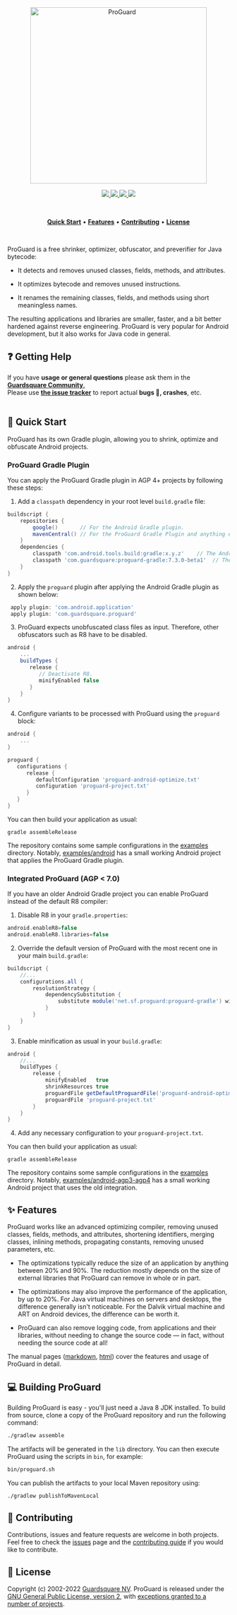 <p align="center">
  <br />
  <br />
  <a href="https://www.guardsquare.com/proguard">
    <img
      src="https://www.guardsquare.com/hubfs/Logos/ProGuard-Logo-Email.png"
      alt="ProGuard" width="400">
  </a>
</p>

<!-- Badges -->
<p align="center">
  <!-- CI -->
  <a href="https://github.com/Guardsquare/proguard/actions?query=workflow%3A%22Continuous+Integration%22">
    <img src="https://github.com/Guardsquare/proguard/workflows/Continuous%20Integration/badge.svg">
  </a>
  
  <!-- Github version -->
  <!--
  <a href="releases">
    <img src="https://img.shields.io/github/v/release/guardsquare/proguard">
  </a>
  -->
    
  <!-- Maven -->
  <a href="https://search.maven.org/search?q=g:com.guardsquare">
    <img src="https://img.shields.io/maven-central/v/com.guardsquare/proguard-base">
  </a>
  
  <!-- License -->
  <a href="LICENSE">
    <img src="https://img.shields.io/github/license/guardsquare/proguard">
  </a>

  <!-- Twitter -->
  <a href="https://twitter.com/Guardsquare">
    <img src="https://img.shields.io/twitter/follow/guardsquare?style=social">
  </a>
</p>

<br />
<p align="center">
  <a href="#-quick-start"><b>Quick Start</b></a> •
  <a href="#-features"><b>Features</b></a> •
  <a href="#-contributing"><b>Contributing</b></a> •
  <a href="#-license"><b>License</b></a>
</p>
<br />

ProGuard is a free shrinker, optimizer, obfuscator, and preverifier for Java
bytecode:

* It detects and removes unused classes, fields, methods, and attributes.

* It optimizes bytecode and removes unused instructions.

* It renames the remaining classes, fields, and methods using short
  meaningless names.

The resulting applications and libraries are smaller, faster, and a bit better
hardened against reverse engineering. ProGuard is very popular for Android
development, but it also works for Java code in general.

## ❓ Getting Help
If you have **usage or general questions** please ask them in the <a href="https://community.guardsquare.com/?utm_source=github&utm_medium=site-link&utm_campaign=github-community">**Guardsquare Community**.</a>  
Please use <a href="https://github.com/guardsquare/proguard/issues">**the issue tracker**</a> to report actual **bugs 🐛, crashes**, etc.
<br />
<br />

## 🚀 Quick Start

ProGuard has its own Gradle plugin, allowing you to shrink, optimize and obfuscate Android projects. 

### ProGuard Gradle Plugin

You can apply the ProGuard Gradle plugin in AGP 4+ projects by following these steps:

1. Add a `classpath` dependency in your root level `build.gradle` file:

```Groovy
buildscript {
    repositories {
        google()       // For the Android Gradle plugin.
        mavenCentral() // For the ProGuard Gradle Plugin and anything else.
    }
    dependencies {
        classpath 'com.android.tools.build:gradle:x.y.z'    // The Android Gradle plugin.
        classpath 'com.guardsquare:proguard-gradle:7.3.0-beta1'  // The ProGuard Gradle plugin.
    }
}
```

2. Apply the `proguard` plugin after applying the Android Gradle plugin as shown below:

```Groovy
 apply plugin: 'com.android.application'
 apply plugin: 'com.guardsquare.proguard'
```

3. ProGuard expects unobfuscated class files as input. Therefore, other obfuscators such as R8 have to be disabled.

```Groovy
android {
    ...
    buildTypes {
       release {
          // Deactivate R8.
          minifyEnabled false
       }
    }
}
```

4. Configure variants to be processed with ProGuard using the `proguard` block:

```Groovy
android {
    ...
}

proguard {
   configurations {
      release {
         defaultConfiguration 'proguard-android-optimize.txt'
         configuration 'proguard-project.txt'
      }
   }
}
```

You can then build your application as usual:

```shell
gradle assembleRelease
```

The repository contains some sample configurations in the [examples](examples)
directory. Notably, [examples/android](examples/android-plugin) has a small working
Android project that applies the ProGuard Gradle plugin.

### Integrated ProGuard (AGP < 7.0)

If you have an older Android Gradle project you can enable ProGuard instead of the default R8 compiler:

1. Disable R8 in your `gradle.properties`:

```gradle
android.enableR8=false
android.enableR8.libraries=false
```

2. Override the default version of ProGuard with the most recent one in your
   main `build.gradle`:

```gradle
buildscript {
    //...
    configurations.all {
        resolutionStrategy {
            dependencySubstitution {
                substitute module('net.sf.proguard:proguard-gradle') with module('com.guardsquare:proguard-gradle:7.3.0-beta1')
            }
        }
    }
}
```

3. Enable minification as usual in your `build.gradle`:

```gradle
android {
    //...
    buildTypes {
        release {
            minifyEnabled   true
            shrinkResources true
            proguardFile getDefaultProguardFile('proguard-android-optimize.txt')
            proguardFile 'proguard-project.txt'
        }
    }
}
```

4. Add any necessary configuration to your `proguard-project.txt`.

You can then build your application as usual:

```shell
gradle assembleRelease
```

The repository contains some sample configurations in the [examples](examples)
directory. Notably, [examples/android-agp3-agp4](examples/android-agp3-agp4) has a small working
Android project that uses the old integration.

## ✨ Features

ProGuard works like an advanced optimizing compiler, removing unused classes,
fields, methods, and attributes, shortening identifiers, merging classes,
inlining methods, propagating constants, removing unused parameters, etc.

* The optimizations typically reduce the size of an application by anything
  between 20% and 90%. The reduction mostly depends on the size of external
  libraries that ProGuard can remove in whole or in part.

* The optimizations may also improve the performance of the application, by up
  to 20%. For Java virtual machines on servers and desktops, the difference
  generally isn't noticeable. For the Dalvik virtual machine and ART on
  Android devices, the difference can be worth it.

* ProGuard can also remove logging code, from applications and their
  libraries, without needing to change the source code &mdash; in fact,
  without needing the source code at all!

The manual pages ([markdown](docs/md),
[html](https://www.guardsquare.com/proguard/manual)) cover the features and usage of
ProGuard in detail.

## 💻 Building ProGuard

Building ProGuard is easy - you'll just need a Java 8 JDK installed. 
To build from source, clone a copy of the ProGuard repository and run the following command:

```bash
./gradlew assemble
```

The artifacts will be generated in the `lib` directory. You can then execute ProGuard using the
scripts in `bin`, for example:

```bash
bin/proguard.sh
```

You can publish the artifacts to your local Maven repository using:

```bash
./gradlew publishToMavenLocal
```

## 🤝 Contributing

Contributions, issues and feature requests are welcome in both projects.
Feel free to check the [issues](issues) page and the [contributing
guide](CONTRIBUTING.md) if you would like to contribute.

## 📝 License

Copyright (c) 2002-2022 [Guardsquare NV](https://www.guardsquare.com/).
ProGuard is released under the [GNU General Public License, version
2](LICENSE), with [exceptions granted to a number of
projects](docs/md/manual/license/gplexception.md).
